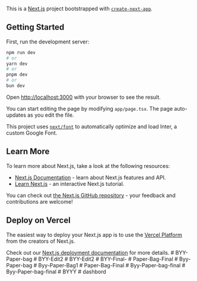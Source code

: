 This is a [Next.js](https://nextjs.org/) project bootstrapped with [`create-next-app`](https://github.com/vercel/next.js/tree/canary/packages/create-next-app).

## Getting Started

First, run the development server:

```bash
npm run dev
# or
yarn dev
# or
pnpm dev
# or
bun dev
```

Open [http://localhost:3000](http://localhost:3000) with your browser to see the result.

You can start editing the page by modifying `app/page.tsx`. The page auto-updates as you edit the file.

This project uses [`next/font`](https://nextjs.org/docs/basic-features/font-optimization) to automatically optimize and load Inter, a custom Google Font.

## Learn More

To learn more about Next.js, take a look at the following resources:

- [Next.js Documentation](https://nextjs.org/docs) - learn about Next.js features and API.
- [Learn Next.js](https://nextjs.org/learn) - an interactive Next.js tutorial.

You can check out [the Next.js GitHub repository](https://github.com/vercel/next.js/) - your feedback and contributions are welcome!

## Deploy on Vercel

The easiest way to deploy your Next.js app is to use the [Vercel Platform](https://vercel.com/new?utm_medium=default-template&filter=next.js&utm_source=create-next-app&utm_campaign=create-next-app-readme) from the creators of Next.js.

Check out our [Next.js deployment documentation](https://nextjs.org/docs/deployment) for more details.
#   B Y Y - P a p e r - b a g  
 #   B Y Y - E d i t 2  
 #   B Y Y - E d i t 2  
 #   B Y Y - F i n a l -  
 #   P a p e r - B a g - F i n a l  
 #   B y y - P a p e r - b a g  
 #   B y y - P a p e r - B a g 1  
 #   P a p e r - B a g - F i n a l  
 #   B y y - P a p e r - b a g - f i n a l  
 #   B y y - P a p e r - b a g - f i n a l  
 #   B Y Y Y  
 #   d a s h b o r d  
 